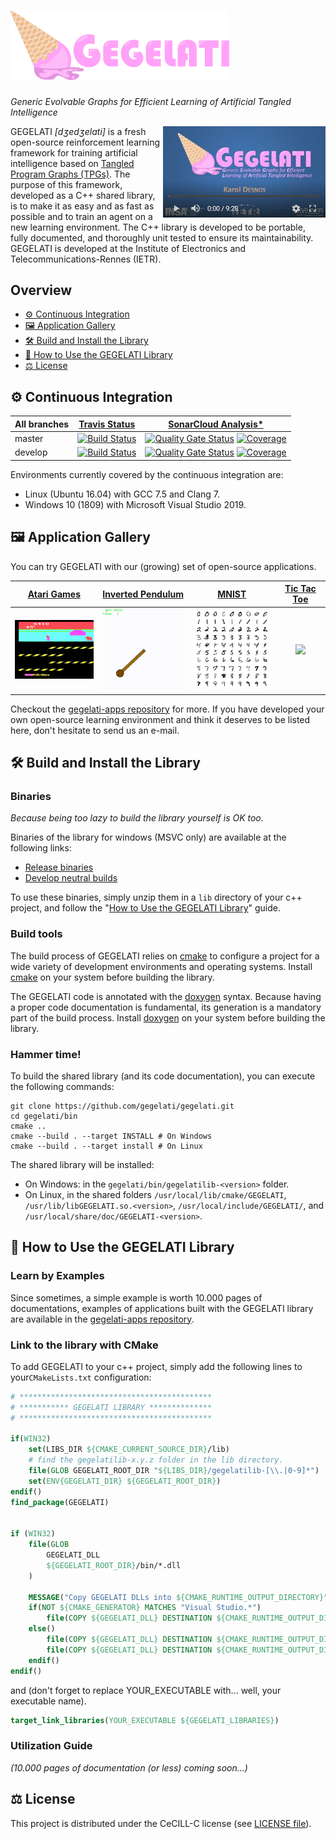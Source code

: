# <img src="./doc/img/logo-full.svg" alt="GEGELATI" width="350"/>
_Generic Evolvable Graphs for Efficient Learning of Artificial Tangled Intelligence_

<a href="http://www.youtube.com/watch?feature=player_embedded&v=t0Ta5Vo5h7s
" target="_blank"><img align="right" src="./doc/img/GEGELATI_video_screenshoot.png"
alt="Introduction to GEGELATI" width="260" border="0" /></a>

GEGELATI _\[dʒedʒelati\]_ is a fresh open-source reinforcement learning framework for training artificial intelligence based on [Tangled Program Graphs (TPGs)](http://stephenkelly.ca/research_files/Kelly-Stephen-PhD-CSCI-June-2018.pdf). The purpose of this framework, developed as a C++ shared library, is to make it as easy and as fast as possible and to train an agent on a new learning environment. The C++ library is developed to be portable, fully documented, and thoroughly unit tested to ensure its maintainability. GEGELATI is developed at the Institute of Electronics and Telecommunications-Rennes (IETR).

## Overview
* [:gear: Continuous Integration](#gear-continuous-integration)
* [:framed_picture: Application Gallery](#framed_picture-application-gallery)
* [:hammer_and_wrench: Build and Install the Library](#hammer_and_wrench-build-and-install-the-library)
* [:book: How to Use the GEGELATI Library](#book-how-to-use-the-gegelati-library)
* [:balance_scale: License](#balance_scale-license)

## :gear: Continuous Integration

| All branches | [Travis Status](https://travis-ci.com/gegelati/gegelati) | [SonarCloud Analysis](https://sonarcloud.io/dashboard?id=gegelati_gegelati)[*](https://sonarcloud.io/organizations/gegelati/quality_gates/show/23677)|
| ------------- |  ------------- |  ------------- |
| master  |  [![Build Status](https://travis-ci.com/gegelati/gegelati.svg?branch=master)](https://travis-ci.com/gegelati/gegelati/branches)  | [![Quality Gate Status](https://sonarcloud.io/api/project_badges/measure?branch=master&project=gegelati_gegelati&metric=alert_status)](https://sonarcloud.io/dashboard?id=gegelati_gegelati&branch=master) [![Coverage](https://sonarcloud.io/api/project_badges/measure?branch=master&project=gegelati_gegelati&metric=coverage)](https://sonarcloud.io/dashboard?id=gegelati_gegelati&branch=master)|
| develop  | [![Build Status](https://travis-ci.com/gegelati/gegelati.svg?branch=develop)](https://travis-ci.com/gegelati/gegelati/branches) | [![Quality Gate Status](https://sonarcloud.io/api/project_badges/measure?branch=develop&project=gegelati_gegelati&metric=alert_status)](https://sonarcloud.io/dashboard?id=gegelati_gegelati&branch=develop) [![Coverage](https://sonarcloud.io/api/project_badges/measure?branch=develop&project=gegelati_gegelati&metric=coverage)](https://sonarcloud.io/dashboard?id=gegelati_gegelati&branch=develop)|

Environments currently covered by the continuous integration are:
- Linux (Ubuntu 16.04) with GCC 7.5 and Clang 7.
- Windows 10 (1809) with Microsoft Visual Studio 2019.

## :framed_picture: Application Gallery
You can try GEGELATI with our (growing) set of open-source applications.

| [Atari Games](https://github.com/gegelati/ale-wrapper) | [Inverted Pendulum](https://github.com/gegelati/gegelati-apps) | [MNIST](https://github.com/gegelati/gegelati-apps) | [Tic Tac Toe](https://github.com/gegelati/gegelati-apps) |
|:-:|:-:|:-:|:-:|
|<img src="./doc/img/frostbite.gif" width="150" />|<img src="./doc/img/pendulum_g6_200x200.gif" width="150" />|<img src="./doc/img/mnist.png" width="150" />|<img src="https://upload.wikimedia.org/wikipedia/commons/thumb/8/89/Jogo_da_velha_-_tic_tac_toe.png/284px-Jogo_da_velha_-_tic_tac_toe.png" width="150"/>|

Checkout the [gegelati-apps repository](https://github.com/gegelati/gegelati-apps) for more. If you have developed your own open-source learning environment and think it deserves to be listed here, don't hesitate to send us an e-mail.

## :hammer_and_wrench: Build and Install the Library
### Binaries
_Because being too lazy to build the library yourself is OK too._

Binaries of the library for windows (MSVC only) are available at the following links:
* [Release binaries](https://github.com/gegelati/gegelati/releases)
* [Develop neutral builds](https://gegelati.github.io/neutral-builds/)

To use these binaries, simply unzip them in a `lib` directory of your c++ project, and follow the "[How to Use the GEGELATI Library](#how-to-use-the-gegelati-library)" guide.

### Build tools
The build process of GEGELATI relies on [cmake](https://cmake.org) to configure a project for a wide variety of development environments and operating systems. Install [cmake](https://cmake.org/download/) on your system before building the library.

The GEGELATI code is annotated with the [doxygen](http://www.doxygen.nl/) syntax. Because having a proper code documentation is fundamental, its generation is a mandatory part of the build process. Install [doxygen](http://www.doxygen.nl/download.html) on your system before building the library.

### Hammer time!
To build the shared library (and its code documentation), you can execute the following commands:

```shell
git clone https://github.com/gegelati/gegelati.git
cd gegelati/bin
cmake ..
cmake --build . --target INSTALL # On Windows
cmake --build . --target install # On Linux
```

The shared library will be installed:
* On Windows: in the `gegelati/bin/gegelatilib-<version>` folder.
* On Linux, in the shared folders `/usr/local/lib/cmake/GEGELATI`, `/usr/lib/libGEGELATI.so.<version>`, `/usr/local/include/GEGELATI/`, and `/usr/local/share/doc/GEGELATI-<version>`.

## :book: How to Use the GEGELATI Library
### Learn by Examples
Since sometimes, a simple example is worth 10.000 pages of documentations, examples of applications built with the GEGELATI library are available in the [gegelati-apps repository](https://github.com/gegelati/gegelati-apps).

### Link to the library with CMake
To add GEGELATI to your c++ project, simply add the following lines to your`CMakeLists.txt` configuration:

```CMake
# *******************************************
# *********** GEGELATI LIBRARY **************
# *******************************************

if(WIN32)
	set(LIBS_DIR ${CMAKE_CURRENT_SOURCE_DIR}/lib)
    # find the gegelatilib-x.y.z folder in the lib directory.
	file(GLOB GEGELATI_ROOT_DIR "${LIBS_DIR}/gegelatilib-[\\.|0-9]*")
	set(ENV{GEGELATI_DIR} ${GEGELATI_ROOT_DIR})
endif()
find_package(GEGELATI)


if (WIN32)
	file(GLOB
		GEGELATI_DLL
		${GEGELATI_ROOT_DIR}/bin/*.dll
	)

	MESSAGE("Copy GEGELATI DLLs into ${CMAKE_RUNTIME_OUTPUT_DIRECTORY}")
	if(NOT ${CMAKE_GENERATOR} MATCHES "Visual Studio.*")
		file(COPY ${GEGELATI_DLL} DESTINATION ${CMAKE_RUNTIME_OUTPUT_DIRECTORY})
	else()
		file(COPY ${GEGELATI_DLL} DESTINATION ${CMAKE_RUNTIME_OUTPUT_DIRECTORY}/Debug)
		file(COPY ${GEGELATI_DLL} DESTINATION ${CMAKE_RUNTIME_OUTPUT_DIRECTORY}/Release)
	endif()
endif()
```
and (don't forget to replace YOUR_EXECUTABLE with... well, your executable name).
```CMake
target_link_libraries(YOUR_EXECUTABLE ${GEGELATI_LIBRARIES})
```

### Utilization Guide
_(10.000 pages of documentation (or less) coming soon...)_

## :balance_scale: License
This project is distributed under the CeCILL-C license (see [LICENSE file](LICENSE.txt)).
